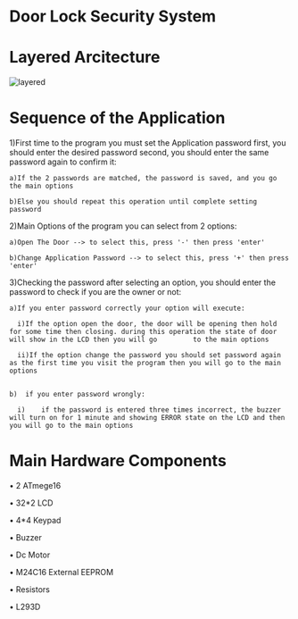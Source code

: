 # Door Lock Security System

# Layered Arcitecture
![layered](https://user-images.githubusercontent.com/74562586/143593176-2e2f3415-2738-40c9-912d-0c7226bf9602.png)


# Sequence of the Application
1)First time to the program you must set the Application password first, you should enter the desired password second, you should enter the same password again to confirm it:

    a)If the 2 passwords are matched, the password is saved, and you go the main options

    b)Else you should repeat this operation until complete setting password


2)Main Options of the program you can select from 2 options:

    a)Open The Door --> to select this, press '-' then press 'enter'

    b)Change Application Password --> to select this, press '+' then press 'enter'


3)Checking the password after selecting an option, you should enter the password to check if you are the owner or not:

    a)If you enter password correctly your option will execute:

      i)If the option open the door, the door will be opening then hold for some time then closing. during this operation the state of door will show in the LCD then you will go         to the main options

      ii)If the option change the password you should set password again as the first time you visit the program then you will go to the main options


    b)	if you enter password wrongly:

      i)	if the password is entered three times incorrect, the buzzer will turn on for 1 minute and showing ERROR state on the LCD and then you will go to the main options




# Main Hardware Components
•	2 ATmege16

•	32*2 LCD

•	4*4 Keypad

•	Buzzer

•	Dc Motor

•	M24C16 External EEPROM

•	Resistors

•	L293D


